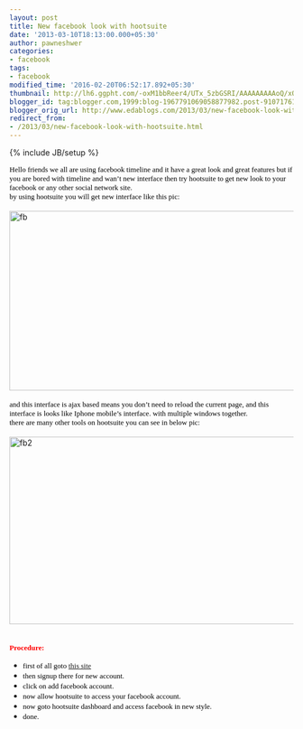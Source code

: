 ```yaml
---
layout: post
title: New facebook look with hootsuite
date: '2013-03-10T18:13:00.000+05:30'
author: pawneshwer
categories:
- facebook
tags:
- facebook
modified_time: '2016-02-20T06:52:17.892+05:30'
thumbnail: http://lh6.ggpht.com/-oxM1bbReer4/UTx_5zbGSRI/AAAAAAAAAoQ/xQVQV8epHto/s72-c/fb_thumb%25255B1%25255D.jpg?imgmax=800
blogger_id: tag:blogger.com,1999:blog-1967791069058877982.post-9107176196639853326
blogger_orig_url: http://www.edablogs.com/2013/03/new-facebook-look-with-hootsuite.html
redirect_from:
- /2013/03/new-facebook-look-with-hootsuite.html
---
```


{% include JB/setup %}

<div dir="ltr" style="text-align: left;" trbidi="on"><span style="color: black; font-family: Verdana; font-size: small;">Hello friends we all are using facebook timeline and it have a great look and great features but if you are bored with timeline and wan’t new interface then try hootsuite to get new look to your facebook or any other social network site.</span><br /><span style="color: black; font-family: Verdana; font-size: small;">by using hootsuite you will get new interface like this pic:</span><br /><span style="color: black; font-family: Verdana; font-size: small;"></span><br /><a href="http://lh5.ggpht.com/-YxV5CJtgpyg/UTx_4SoX_mI/AAAAAAAAAoI/cBPTejUh2AI/s1600-h/fb%25255B3%25255D.jpg"><img alt="fb" border="0" height="318" src="http://lh6.ggpht.com/-oxM1bbReer4/UTx_5zbGSRI/AAAAAAAAAoQ/xQVQV8epHto/fb_thumb%25255B1%25255D.jpg?imgmax=800" style="background-image: none; border-bottom-width: 0px; border-left-width: 0px; border-right-width: 0px; border-top-width: 0px; display: inline; padding-left: 0px; padding-right: 0px; padding-top: 0px;" title="fb" width="562" /></a><br /><br /><span style="color: black; font-family: Verdana; font-size: small;">and this interface is ajax based means you don’t need to reload the current page, and this interface is looks like Iphone mobile’s interface. with multiple windows together.</span><br /><span style="color: black; font-family: Verdana; font-size: small;">there are many other tools on hootsuite you can see in below pic:</span><br /><span style="color: black; font-family: Verdana; font-size: small;"></span><br /><a href="http://lh3.ggpht.com/-u0VkdLocO5E/UTx_64gLb8I/AAAAAAAAAoY/OLRmK1DifIc/s1600-h/fb2%25255B3%25255D.jpg"><img alt="fb2" border="0" height="332" src="http://lh3.ggpht.com/-UxQHy6PuUH0/UTx_7yiHMhI/AAAAAAAAAog/5X3bzjOV9kA/fb2_thumb%25255B1%25255D.jpg?imgmax=800" style="background-image: none; border-bottom-width: 0px; border-left-width: 0px; border-right-width: 0px; border-top-width: 0px; display: inline; padding-left: 0px; padding-right: 0px; padding-top: 0px;" title="fb2" width="518" /></a><br /><script type="text/javascript">ch_client = "pawneshwer"; ch_width = 500; ch_height = 250; ch_type = "mpu"; ch_sid = "Chitika Default"; ch_color_site_link = "0000CC"; ch_color_title = "0000CC"; ch_color_border = "FFFFFF"; ch_color_text = "000000"; ch_color_bg = "FFFFFF"; </script><br /><script src="http://scripts.chitika.net/eminimalls/amm.js" type="text/javascript"></script><br /><span style="color: red; font-family: Verdana; font-size: small;"><strong>Procedure:</strong></span><br /><ul><li><span style="color: black; font-family: Verdana; font-size: small;">first of all goto <a class="raju" href="http://www.hootsuite.com/" target="_blank">this site</a></span> </li><li><span style="color: black; font-family: Verdana; font-size: small;">then signup there for new account.</span> </li><li><span style="color: black; font-family: Verdana; font-size: small;">click on add facebook account.</span> </li><li><span style="color: black; font-family: Verdana; font-size: small;">now allow hootsuite to access your facebook account.</span> </li><li><span style="color: black; font-family: Verdana; font-size: small;">now goto hootsuite dashboard and access facebook in new style.</span> </li><li><span style="color: black; font-family: Verdana; font-size: small;">done.</span>&nbsp; </li></ul></div>
